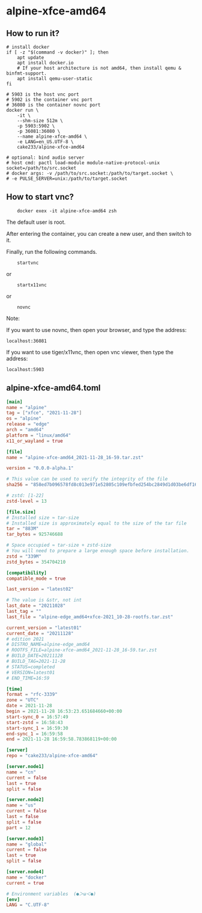 # alpine-xfce-amd64

## How to run it?

```shell
# install docker
if [ -z "$(command -v docker)" ]; then
    apt update
    apt install docker.io
    # If your host architecture is not amd64, then install qemu & binfmt-support.
    apt install qemu-user-static
fi

# 5903 is the host vnc port
# 5902 is the container vnc port
# 36080 is the container novnc port
docker run \
    -it \
    --shm-size 512m \
    -p 5903:5902 \
    -p 36081:36080 \
    --name alpine-xfce-amd64 \
    -e LANG=en_US.UTF-8 \
    cake233/alpine-xfce-amd64

# optional: bind audio server
# host cmd: pactl load-module module-native-protocol-unix socket=/path/to/src.socket
# docker args: -v /path/to/src.socket:/path/to/target.socket \
# -e PULSE_SERVER=unix:/path/to/target.socket

```

## How to start vnc?

```shell
    docker exex -it alpine-xfce-amd64 zsh
```

The default user is root.

After entering the container, you can create a new user, and then switch to it.

Finally, run the following commands.

```shell
    startvnc
```

or

```shell
    startx11vnc
```

or

```shell
    novnc
```

Note:

If you want to use novnc, then open your browser, and type the address:

```
localhost:36081
```

If you want to use tiger/x11vnc, then open vnc viewer, then type the address:

```
localhost:5903
```

## alpine-xfce-amd64.toml

```toml
[main]
name = "alpine"
tag = ["xfce", "2021-11-28"]
os = "alpine"
release = "edge"
arch = "amd64"
platform = "linux/amd64"
x11_or_wayland = true

[file]
name = "alpine-xfce-amd64_2021-11-28_16-59.tar.zst"

version = "0.0.0-alpha.1"

# This value can be used to verify the integrity of the file
sha256 = "858ed7b096578fd8c013e971e52805c109efbfed254bc2849d1d03be6df16d31"

# zstd: [1-22]
zstd-level = 13

[file.size]
# Installed size ≈ tar-size
# Installed size is approximately equal to the size of the tar file
tar = "883M"
tar_bytes = 925746688

# Space occupied ≈ tar-size + zstd-size
# You will need to prepare a large enough space before installation.
zstd = "339M"
zstd_bytes = 354704210

[compatibility]
compatible_mode = true

last_version = "latest02"

# The value is &str, not int
last_date = "20211028"
last_tag = ""
last_file = "alpine-edge_amd64+xfce-2021_10-28-rootfs.tar.zst"

current_version = "latest01"
current_date = "20211128"
# edition 2021
# DISTRO_NAME=alpine-edge_amd64
# ROOTFS_FILE=alpine-xfce-amd64_2021-11-28_16-59.tar.zst
# BUILD_DATE=20211128
# BUILD_TAG=2021-11-28
# STATUS=completed
# VERSION=latest01
# END_TIME=16:59

[time]
format = "rfc-3339"
zone = "UTC"
date = 2021-11-28
begin = 2021-11-28 16:53:23.651684660+00:00
start-sync_0 = 16:57:49
start-zstd = 16:58:43
start-sync_1 = 16:59:30
end-sync_1 = 16:59:58
end = 2021-11-28 16:59:58.783868119+00:00

[server]
repo = "cake233/alpine-xfce-amd64"

[server.node1]
name = "cn"
current = false
last = true
split = false

[server.node2]
name = "us"
current = false
last = false
split = false
part = 12

[server.node3]
name = "global"
current = false
last = true
split = false

[server.node4]
name = "docker"
current = true

# Environment variables  (●＞ω＜●)
[env]
LANG = "C.UTF-8"
```
